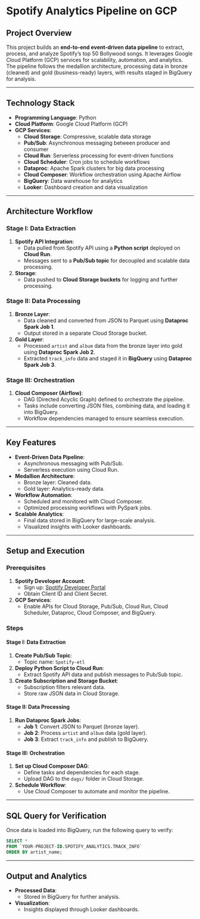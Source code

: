 # Spotify Analytics Pipeline on GCP

## Project Overview
This project builds an **end-to-end event-driven data pipeline** to extract, process, and analyze Spotify’s top 50 Bollywood songs. It leverages Google Cloud Platform (GCP) services for scalability, automation, and analytics. The pipeline follows the medallion architecture, processing data in bronze (cleaned) and gold (business-ready) layers, with results staged in BigQuery for analysis.

---

## Technology Stack
- **Programming Language**: Python
- **Cloud Platform**: Google Cloud Platform (GCP)
- **GCP Services**:
  - **Cloud Storage**: Compressive, scalable data storage
  - **Pub/Sub**: Asynchronous messaging between producer and consumer
  - **Cloud Run**: Serverless processing for event-driven functions
  - **Cloud Scheduler**: Cron jobs to schedule workflows
  - **Dataproc**: Apache Spark clusters for big data processing
  - **Cloud Composer**: Workflow orchestration using Apache Airflow
  - **BigQuery**: Data warehouse for analytics
  - **Looker**: Dashboard creation and data visualization

---

## Architecture Workflow
### Stage I: Data Extraction
1. **Spotify API Integration**:
   - Data pulled from Spotify API using a **Python script** deployed on **Cloud Run**.
   - Messages sent to a **Pub/Sub topic** for decoupled and scalable data processing.
2. **Storage**:
   - Data pushed to **Cloud Storage buckets** for logging and further processing.

### Stage II: Data Processing
1. **Bronze Layer**:
   - Data cleaned and converted from JSON to Parquet using **Dataproc Spark Job 1**.
   - Output stored in a separate Cloud Storage bucket.
2. **Gold Layer**:
   - Processed `artist` and `album` data from the bronze layer into gold using **Dataproc Spark Job 2**.
   - Extracted `track_info` data and staged it in **BigQuery** using **Dataproc Spark Job 3**.

### Stage III: Orchestration
1. **Cloud Composer (Airflow)**:
   - DAG (Directed Acyclic Graph) defined to orchestrate the pipeline.
   - Tasks include converting JSON files, combining data, and loading it into BigQuery.
   - Workflow dependencies managed to ensure seamless execution.

---

## Key Features
- **Event-Driven Data Pipeline**:
  - Asynchronous messaging with Pub/Sub.
  - Serverless execution using Cloud Run.
- **Medallion Architecture**:
  - Bronze layer: Cleaned data.
  - Gold layer: Analytics-ready data.
- **Workflow Automation**:
  - Scheduled and monitored with Cloud Composer.
  - Optimized processing workflows with PySpark jobs.
- **Scalable Analytics**:
  - Final data stored in BigQuery for large-scale analysis.
  - Visualized insights with Looker dashboards.

---

## Setup and Execution

### Prerequisites
1. **Spotify Developer Account**:
   - Sign up: [Spotify Developer Portal](https://developer.spotify.com/documentation/web-api)
   - Obtain Client ID and Client Secret.
2. **GCP Services**:
   - Enable APIs for Cloud Storage, Pub/Sub, Cloud Run, Cloud Scheduler, Dataproc, Cloud Composer, and BigQuery.

### Steps
#### Stage I: Data Extraction
1. **Create Pub/Sub Topic**:
   - Topic name: `Spotify-etl`
2. **Deploy Python Script to Cloud Run**:
   - Extract Spotify API data and publish messages to Pub/Sub topic.
3. **Create Subscription and Storage Bucket**:
   - Subscription filters relevant data.
   - Store raw JSON data in Cloud Storage.

#### Stage II: Data Processing
1. **Run Dataproc Spark Jobs**:
   - **Job 1**: Convert JSON to Parquet (bronze layer).
   - **Job 2**: Process `artist` and `album` data (gold layer).
   - **Job 3**: Extract `track_info` and publish to BigQuery.

#### Stage III: Orchestration
1. **Set up Cloud Composer DAG**:
   - Define tasks and dependencies for each stage.
   - Upload DAG to the `dags/` folder in Cloud Storage.
2. **Schedule Workflow**:
   - Use Cloud Composer to automate and monitor the pipeline.

---

## SQL Query for Verification
Once data is loaded into BigQuery, run the following query to verify:

```sql
SELECT *
FROM `YOUR-PROJECT-ID.SPOTIFY_ANALYTICS.TRACK_INFO`
ORDER BY artist_name;
```

---

## Output and Analytics
- **Processed Data**:
  - Stored in BigQuery for further analysis.
- **Visualization**:
  - Insights displayed through Looker dashboards.
